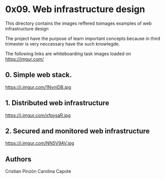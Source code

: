 # 0x09. Web infrastructure design
This directory contains the images reffered toimages examples of web infrastructure design

The project have the purpose of learn important concepts because in third trimester is very neccessary have the such knowlegde.

The following links are whiteboarding task images loaded on https://imgur.com/

## 0. Simple web stack.
https://i.imgur.com/1NvniDB.jpg

## 1. Distributed web infrastructure
https://i.imgur.com/xfpysaR.jpg

## 2. Secured and monitored web infrastructure
https://i.imgur.com/NN5V9AV.jpg

## Authors
Cristian Pinzón
Carolina Capote
